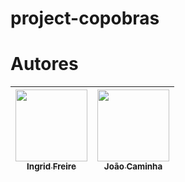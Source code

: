 # project-copobras


# Autores

| [<img src="https://avatars.githubusercontent.com/u/100882928?v=4" width=115><br><sub>Ingrid Freire</sub>](https://github.com/ingridfsl) |  [<img src="https://avatars.githubusercontent.com/u/103288331?v=4" width=115><br><sub>João Caminha</sub>](https://github.com/caminhajoao) |  
| :---: | :---: 
